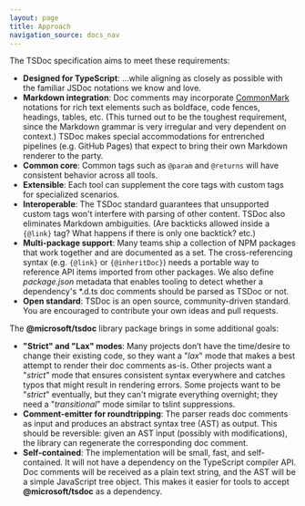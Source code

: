 ```yaml
---
layout: page
title: Approach
navigation_source: docs_nav
---
```


The TSDoc specification aims to meet these requirements:

- **Designed for TypeScript**: ...while aligning as closely as possible with the familiar JSDoc notations we know and love.
- **Markdown integration**: Doc comments may incorporate [CommonMark](http://commonmark.org) notations for rich text elements such as boldface, code fences, headings, tables, etc.  (This turned out to be the toughest requirement, since the Markdown grammar is very irregular and very dependent on context.) TSDoc makes special accommodations for entrenched pipelines (e.g. GitHub Pages) that expect to bring their own Markdown renderer to the party.
- **Common core**: Common  tags such as `@param` and `@returns` will have consistent behavior across all tools.
- **Extensible**: Each tool can supplement the core tags with custom tags for specialized scenarios.
- **Interoperable**: The TSDoc standard guarantees that unsupported custom tags won't interfere with parsing of other content. TSDoc also eliminates Markdown ambiguities.  (Are backticks allowed inside a `{@link}` tag?  What happens if there is only one backtick? etc.)
- **Multi-package support**:  Many teams ship a collection of NPM packages that work together and are documented as a set.  The cross-referencing syntax (e.g. `{@link}` or `{@inheritDoc}`) needs a portable way to reference API items imported from other packages.  We also define  *package.json* metadata that enables tooling to detect whether a dependency's *.d.ts doc comments should be parsed as TSDoc or not.
- **Open standard**: TSDoc is an open source, community-driven standard.  You are encouraged to contribute your own ideas and pull requests.

The **@microsoft/tsdoc** library package brings in some additional goals:

- **"Strict" and "Lax" modes**: Many projects don’t have the time/desire to change their existing code, so they want a "*lax*" mode that makes a best attempt to render their doc comments as-is.  Other projects want a "*strict*" mode that ensures consistent syntax everywhere and catches typos that might result in rendering errors.  Some projects want to be "*strict*" eventually, but they can't migrate everything overnight; they need a "*transitional*" mode similar to tslint suppressions.
- **Comment-emitter for roundtripping**:  The parser reads doc comments as input and produces an abstract syntax tree (AST) as output.  This should be reversible:  given an AST input (possibly with modifications), the library can regenerate the corresponding doc comment.
- **Self-contained**: The implementation will be small, fast, and self-contained.  It will not have a dependency on the TypeScript compiler API.  Doc comments will be received as a plain text string, and the AST will be a simple JavaScript tree object.  This makes it easier for tools to accept **@microsoft/tsdoc** as a dependency.
